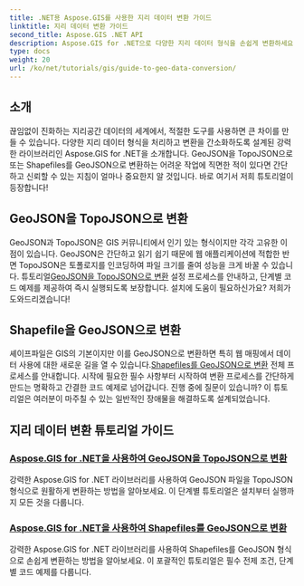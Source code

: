 ```yaml
---
title: .NET용 Aspose.GIS를 사용한 지리 데이터 변환 가이드
linktitle: 지리 데이터 변환 가이드
second_title: Aspose.GIS .NET API
description: Aspose.GIS for .NET으로 다양한 지리 데이터 형식을 손쉽게 변환하세요. GeoJSON, TopoJSON 및 Shapefiles에 대한 튜토리얼을 살펴보세요.
type: docs
weight: 20
url: /ko/net/tutorials/gis/guide-to-geo-data-conversion/
---
```

## 소개

끊임없이 진화하는 지리공간 데이터의 세계에서, 적절한 도구를 사용하면 큰 차이를 만들 수 있습니다. 다양한 지리 데이터 형식을 처리하고 변환을 간소화하도록 설계된 강력한 라이브러리인 Aspose.GIS for .NET을 소개합니다. GeoJSON을 TopoJSON으로 또는 Shapefiles를 GeoJSON으로 변환하는 어려운 작업에 직면한 적이 있다면 간단하고 신뢰할 수 있는 지침이 얼마나 중요한지 알 것입니다. 바로 여기서 저희 튜토리얼이 등장합니다!

## GeoJSON을 TopoJSON으로 변환

GeoJSON과 TopoJSON은 GIS 커뮤니티에서 인기 있는 형식이지만 각각 고유한 이점이 있습니다. GeoJSON은 간단하고 읽기 쉽기 때문에 웹 애플리케이션에 적합한 반면 TopoJSON은 토폴로지를 인코딩하여 파일 크기를 줄여 성능을 크게 바꿀 수 있습니다. 튜토리얼[GeoJSON을 TopoJSON으로 변환](./converting-geojson-to-topojson/) 설정 프로세스를 안내하고, 단계별 코드 예제를 제공하여 즉시 실행되도록 보장합니다. 설치에 도움이 필요하신가요? 저희가 도와드리겠습니다!

## Shapefile을 GeoJSON으로 변환

 셰이프파일은 GIS의 기본이지만 이를 GeoJSON으로 변환하면 특히 웹 매핑에서 데이터 사용에 대한 새로운 길을 열 수 있습니다.[Shapefiles를 GeoJSON으로 변환](./converting-shapefile-to-geojson/) 전체 프로세스를 안내합니다. 시작에 필요한 필수 사항부터 시작하여 변환 프로세스를 간단하게 만드는 명확하고 간결한 코드 예제로 넘어갑니다. 진행 중에 질문이 있습니까? 이 튜토리얼은 여러분이 마주칠 수 있는 일반적인 장애물을 해결하도록 설계되었습니다.

## 지리 데이터 변환 튜토리얼 가이드
### [Aspose.GIS for .NET을 사용하여 GeoJSON을 TopoJSON으로 변환](./converting-geojson-to-topojson/)
강력한 Aspose.GIS for .NET 라이브러리를 사용하여 GeoJSON 파일을 TopoJSON 형식으로 원활하게 변환하는 방법을 알아보세요. 이 단계별 튜토리얼은 설치부터 실행까지 모든 것을 다룹니다.
### [Aspose.GIS for .NET을 사용하여 Shapefiles를 GeoJSON으로 변환](./converting-shapefile-to-geojson/)
강력한 Aspose.GIS for .NET 라이브러리를 사용하여 Shapefiles를 GeoJSON 형식으로 손쉽게 변환하는 방법을 알아보세요. 이 포괄적인 튜토리얼은 필수 전제 조건, 단계별 코드 예제를 다룹니다.